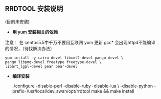 RRDTOOL 安装说明
----------------

(目前未安装)

- **用 yum 安装相关的依赖**


注意：
在 centos5.5中千万不要用互联网 yum 更新 gcc* 会出现httpd不能编译的情况，（待找解决办法）

	yum install -y cairo-devel libxml2-devel pango-devel \ 
	pango libpng-devel freetype freetype-devel \ 
	libart_lgpl-devel pear pear-devel

- **编译安装**

	./configure -disable-perl  -disable-ruby -disable-lua \ 
	-disable-python -prefix=/usr/local/dev_swan/opt/rrdtool
	make && make install

